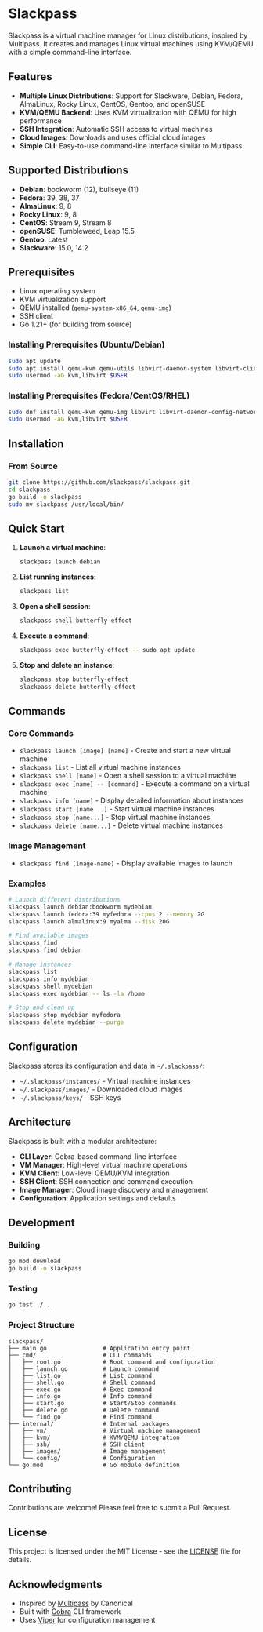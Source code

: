 # Slackpass

Slackpass is a virtual machine manager for Linux distributions, inspired by Multipass. It creates and manages Linux virtual machines using KVM/QEMU with a simple command-line interface.

## Features

- **Multiple Linux Distributions**: Support for Slackware, Debian, Fedora, AlmaLinux, Rocky Linux, CentOS, Gentoo, and openSUSE
- **KVM/QEMU Backend**: Uses KVM virtualization with QEMU for high performance
- **SSH Integration**: Automatic SSH access to virtual machines
- **Cloud Images**: Downloads and uses official cloud images
- **Simple CLI**: Easy-to-use command-line interface similar to Multipass

## Supported Distributions

- **Debian**: bookworm (12), bullseye (11)
- **Fedora**: 39, 38, 37
- **AlmaLinux**: 9, 8
- **Rocky Linux**: 9, 8
- **CentOS**: Stream 9, Stream 8
- **openSUSE**: Tumbleweed, Leap 15.5
- **Gentoo**: Latest
- **Slackware**: 15.0, 14.2

## Prerequisites

- Linux operating system
- KVM virtualization support
- QEMU installed (`qemu-system-x86_64`, `qemu-img`)
- SSH client
- Go 1.21+ (for building from source)

### Installing Prerequisites (Ubuntu/Debian)

```bash
sudo apt update
sudo apt install qemu-kvm qemu-utils libvirt-daemon-system libvirt-clients bridge-utils
sudo usermod -aG kvm,libvirt $USER
```

### Installing Prerequisites (Fedora/CentOS/RHEL)

```bash
sudo dnf install qemu-kvm qemu-img libvirt libvirt-daemon-config-network libvirt-daemon-kvm
sudo usermod -aG kvm,libvirt $USER
```

## Installation

### From Source

```bash
git clone https://github.com/slackpass/slackpass.git
cd slackpass
go build -o slackpass
sudo mv slackpass /usr/local/bin/
```

## Quick Start

1. **Launch a virtual machine**:
   ```bash
   slackpass launch debian
   ```

2. **List running instances**:
   ```bash
   slackpass list
   ```

3. **Open a shell session**:
   ```bash
   slackpass shell butterfly-effect
   ```

4. **Execute a command**:
   ```bash
   slackpass exec butterfly-effect -- sudo apt update
   ```

5. **Stop and delete an instance**:
   ```bash
   slackpass stop butterfly-effect
   slackpass delete butterfly-effect
   ```

## Commands

### Core Commands

- `slackpass launch [image] [name]` - Create and start a new virtual machine
- `slackpass list` - List all virtual machine instances
- `slackpass shell [name]` - Open a shell session to a virtual machine
- `slackpass exec [name] -- [command]` - Execute a command on a virtual machine
- `slackpass info [name]` - Display detailed information about instances
- `slackpass start [name...]` - Start virtual machine instances
- `slackpass stop [name...]` - Stop virtual machine instances
- `slackpass delete [name...]` - Delete virtual machine instances

### Image Management

- `slackpass find [image-name]` - Display available images to launch

### Examples

```bash
# Launch different distributions
slackpass launch debian:bookworm mydebian
slackpass launch fedora:39 myfedora --cpus 2 --memory 2G
slackpass launch almalinux:9 myalma --disk 20G

# Find available images
slackpass find
slackpass find debian

# Manage instances
slackpass list
slackpass info mydebian
slackpass shell mydebian
slackpass exec mydebian -- ls -la /home

# Stop and clean up
slackpass stop mydebian myfedora
slackpass delete mydebian --purge
```

## Configuration

Slackpass stores its configuration and data in `~/.slackpass/`:

- `~/.slackpass/instances/` - Virtual machine instances
- `~/.slackpass/images/` - Downloaded cloud images
- `~/.slackpass/keys/` - SSH keys

## Architecture

Slackpass is built with a modular architecture:

- **CLI Layer**: Cobra-based command-line interface
- **VM Manager**: High-level virtual machine operations
- **KVM Client**: Low-level QEMU/KVM integration
- **SSH Client**: SSH connection and command execution
- **Image Manager**: Cloud image discovery and management
- **Configuration**: Application settings and defaults

## Development

### Building

```bash
go mod download
go build -o slackpass
```

### Testing

```bash
go test ./...
```

### Project Structure

```
slackpass/
├── main.go                # Application entry point
├── cmd/                   # CLI commands
│   ├── root.go            # Root command and configuration
│   ├── launch.go          # Launch command
│   ├── list.go            # List command
│   ├── shell.go           # Shell command
│   ├── exec.go            # Exec command
│   ├── info.go            # Info command
│   ├── start.go           # Start/Stop commands
│   ├── delete.go          # Delete command
│   └── find.go            # Find command
├── internal/              # Internal packages
│   ├── vm/                # Virtual machine management
│   ├── kvm/               # KVM/QEMU integration
│   ├── ssh/               # SSH client
│   ├── images/            # Image management
│   └── config/            # Configuration
└── go.mod                 # Go module definition
```

## Contributing

Contributions are welcome! Please feel free to submit a Pull Request.

## License

This project is licensed under the MIT License - see the [LICENSE](LICENSE) file for details.

## Acknowledgments

- Inspired by [Multipass](https://multipass.run/) by Canonical
- Built with [Cobra](https://github.com/spf13/cobra) CLI framework
- Uses [Viper](https://github.com/spf13/viper) for configuration management
